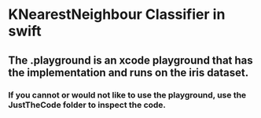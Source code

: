 # KNearestNeighbour Classifier in swift
 
 ## The .playground is an xcode playground that has the implementation and runs on the iris dataset. 
 
 ### If you cannot or would not like to use the playground, use the JustTheCode folder to inspect the code.
